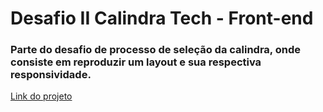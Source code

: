 # Desafio II  Calindra Tech - Front-end 

### Parte do desafio de processo de seleção da calindra, onde consiste em reproduzir um layout e sua respectiva responsividade.

[Link do projeto](https://desafio-ii-front-calindra.vercel.app/)
